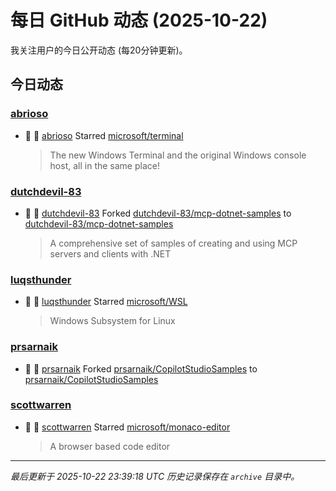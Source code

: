 # 每日 GitHub 动态 (2025-10-22)

我关注用户的今日公开动态 (每20分钟更新)。

## 今日动态

### [abrioso](https://github.com/abrioso)
- 🌟 👤 [abrioso](https://github.com/abrioso) Starred [microsoft/terminal](https://github.com/microsoft/terminal)
  > The new Windows Terminal and the original Windows console host, all in the same place!

### [dutchdevil-83](https://github.com/dutchdevil-83)
- 🍴 👤 [dutchdevil-83](https://github.com/dutchdevil-83) Forked [dutchdevil-83/mcp-dotnet-samples](https://github.com/dutchdevil-83/mcp-dotnet-samples) to [dutchdevil-83/mcp-dotnet-samples](https://github.com/dutchdevil-83/mcp-dotnet-samples)
  > A comprehensive set of samples of creating and using MCP servers and clients with .NET

### [luqsthunder](https://github.com/luqsthunder)
- 🌟 👤 [luqsthunder](https://github.com/luqsthunder) Starred [microsoft/WSL](https://github.com/microsoft/WSL)
  > Windows Subsystem for Linux

### [prsarnaik](https://github.com/prsarnaik)
- 🍴 👤 [prsarnaik](https://github.com/prsarnaik) Forked [prsarnaik/CopilotStudioSamples](https://github.com/prsarnaik/CopilotStudioSamples) to [prsarnaik/CopilotStudioSamples](https://github.com/prsarnaik/CopilotStudioSamples)

### [scottwarren](https://github.com/scottwarren)
- 🌟 👤 [scottwarren](https://github.com/scottwarren) Starred [microsoft/monaco-editor](https://github.com/microsoft/monaco-editor)
  > A browser based code editor


---
*最后更新于 2025-10-22 23:39:18 UTC*
*历史记录保存在 `archive` 目录中。*
